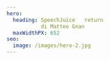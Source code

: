 ```yaml
---
hero:
  heading: SpeechJuice   return
           di Matteo Gnan
  maxWidthPX: 652
seo:
  image: /images/hero-2.jpg
---
```

